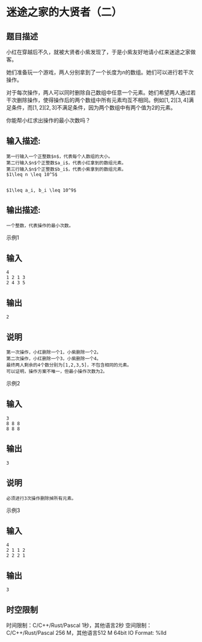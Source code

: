 # 迷途之家的大贤者（二）

## 题目描述

小红在穿越后不久，就被大贤者小紫发现了，于是小紫友好地请小红来迷途之家做客。  
  
她们准备玩一个游戏，两人分别拿到了一个长度为$n$的数组。她们可以进行若干次操作。  


对于每次操作，两人可以同时删除自己数组中任意一个元素。她们希望两人通过若干次删除操作，使得操作后的两个数组中所有元素均互不相同。例如$[1,2][3,4]$满足条件，而$[1,2][2,3]$不满足条件，因为两个数组中有两个值为$2$的元素。 

你能帮小红求出操作的最小次数吗？ 

## 输入描述:
    
    
    第一行输入一个正整数$n$，代表每个人数组的大小。  
    第二行输入$n$个正整数$a_i$，代表小红拿到的数组元素。  
    第三行输入$n$个正整数$b_i$，代表小紫拿到的数组元素。  
    $1\leq n \leq 10^5$  
    
    
    $1\leq a_i, b_i \leq 10^9$

## 输出描述:
    
    
    一个整数，代表操作的最小次数。  
    
    
      
    

示例1 

## 输入
    
    
    4
    1 2 1 3
    2 4 3 5

## 输出
    
    
    2

## 说明
    
    
    第一次操作，小红删除一个1，小紫删除一个2。  
    第二次操作，小红删除一个3，小紫删除一个4。  
    最终两人剩余的4个数分别为[1,2,3,5]，不包含相同的元素。  
    可以证明，操作方案不唯一，但最小操作次数为2。  
    

示例2 

## 输入
    
    
    3
    8 8 8
    8 8 8

## 输出
    
    
    3

## 说明
    
    
    必须进行3次操作删除掉所有元素。

示例3 

## 输入
    
    
    4
    2 1 1 2
    2 2 2 1

## 输出
    
    
    3


## 时空限制

时间限制：C/C++/Rust/Pascal 1秒，其他语言2秒
空间限制：C/C++/Rust/Pascal 256 M，其他语言512 M
64bit IO Format: %lld
